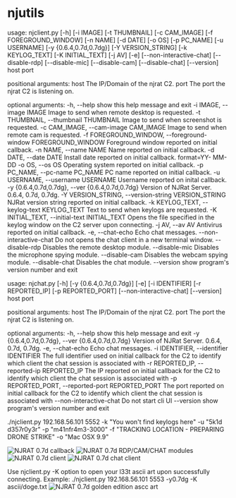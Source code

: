 # njutils
usage: njclient.py [-h] [-i IMAGE] [-t THUMBNAIL] [-c CAM_IMAGE]
                   [-f FOREGROUND_WINDOW] [-n NAME] [-d DATE] [-o OS]
                   [-p PC_NAME] [-u USERNAME] [-y {0.6.4,0.7d,0.7dg}]
                   [-Y VERSION_STRING] [-k KEYLOG_TEXT] [-K INITIAL_TEXT]
                   [-j AV] [-e] [--non-interactive-chat] [--disable-rdp]
                   [--disable-mic] [--disable-cam] [--disable-chat]
                   [--version]
                   host port

positional arguments:
  host                  The IP/Domain of the njrat C2.
  port                  The port the njrat C2 is listening on.

optional arguments:
  -h, --help            show this help message and exit
  -i IMAGE, --image IMAGE
                        Image to send when remote desktop is requested.
  -t THUMBNAIL, --thumbnail THUMBNAIL
                        Image to send when screenshot is requested.
  -c CAM_IMAGE, --cam-image CAM_IMAGE
                        Image to send when remote cam is requested.
  -f FOREGROUND_WINDOW, --foreground-window FOREGROUND_WINDOW
                        Foreground window reported on initial callback.
  -n NAME, --name NAME  Name reported on initial callback.
  -d DATE, --date DATE  Install date reported on initial callback. format=YY-
                        MM-DD
  -o OS, --os OS        Operating system reported on initial callback.
  -p PC_NAME, --pc-name PC_NAME
                        PC name reported on initial callback.
  -u USERNAME, --username USERNAME
                        Username reported on inital callback.
  -y {0.6.4,0.7d,0.7dg}, --ver {0.6.4,0.7d,0.7dg}
                        Version of NJRat Server. 0.6.4, 0.7d, 0.7dg.
  -Y VERSION_STRING, --version-string VERSION_STRING
                        NJRat version string reported on initial callback.
  -k KEYLOG_TEXT, --keylog-text KEYLOG_TEXT
                        Text to send when keylogs are requested.
  -K INITIAL_TEXT, --initial-text INITIAL_TEXT
                        Opens the file specified in the keylog window on the
                        C2 server upon connecting.
  -j AV, --av AV        Antivirus reported on initial callback.
  -e, --chat-echo       Echo chat messages.
  --non-interactive-chat
                        Do not opens the chat client in a new terminal window.
  --disable-rdp         Disables the remote desktop module.
  --disable-mic         Disables the microphone spying module.
  --disable-cam         Disables the webcam spying module.
  --disable-chat        Disables the chat module.
  --version             show program's version number and exit


usage: njchat.py [-h] [-y {0.6.4,0.7d,0.7dg}] [-e] [-i IDENTIFIER]
                 [-r REPORTED_IP] [-p REPORTED_PORT] [--non-interactive-chat]
                 [--version]
                 host port

positional arguments:
  host                  The IP/Domain of the njrat C2.
  port                  The port the njrat C2 is listening on.

optional arguments:
  -h, --help            show this help message and exit
  -y {0.6.4,0.7d,0.7dg}, --ver {0.6.4,0.7d,0.7dg}
                        Version of NJRat Server. 0.6.4, 0.7d, 0.7dg.
  -e, --chat-echo       Echo chat messages.
  -i IDENTIFIER, --identifier IDENTIFIER
                        The full identifier used on initial callback for the
                        C2 to identify which client the chat session is
                        associated with
  -r REPORTED_IP, --reported-ip REPORTED_IP
                        The IP reported on initial callback for the C2 to
                        identify which client the chat session is associated
                        with
  -p REPORTED_PORT, --reported-port REPORTED_PORT
                        The port reported on initial callback for the C2 to
                        identify which client the chat session is associated
                        with
  --non-interactive-chat
                        Do not start cli UI
  --version             show program's version number and exit


./njclient.py 192.168.56.101 5552 -k "You won't find keylogs here" -u "5k1d d357r0y3r" -p "m41nfr4m3-3000" -f "TRACKING LOCATION - PREPARING DRONE STRIKE" -o "Mac OSX 9.9"

![NJRAT 0.7d callback](https://raw.githubusercontent.com/Seep1959/njutils/master/screenshots/callback.png)
![NJRAT 0.7d RDP/CAM/CHAT modules](https://raw.githubusercontent.com/Seep1959/njutils/master/screenshots/plugindemo.png)
![NJRAT 0.7d client](https://raw.githubusercontent.com/Seep1959/njutils/master/screenshots/client.png)
![NJRAT 0.7d chat client](https://raw.githubusercontent.com/Seep1959/njutils/master/screenshots/chat.png)

Use njclient.py -K option to open your l33t ascii art upon successfully connecting. Example:
./njclient.py 192.168.56.101 5553 -y0.7dg -K ascii/doge.txt
![NJRAT 0.7d golden edition ascc art](https://raw.githubusercontent.com/Seep1959/njutils/master/screenshots/ascii.png)
